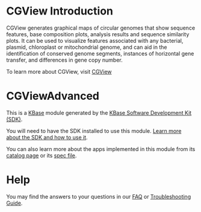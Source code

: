 # CGView Introduction
CGView generates graphical maps of circular genomes that show sequence features,
base composition plots, analysis results and sequence similarity plots.
It can be used to visualize features associated with any bacterial, plasmid,
chloroplast or mitochondrial genome, and can aid in the identification of conserved genome segments,
instances of horizontal gene transfer, and differences in gene copy number.

To learn more about CGView, visit [CGView](http://wishart.biology.ualberta.ca/cgview/)

# CGViewAdvanced

This is a [KBase](https://kbase.us) module generated by the [KBase Software Development Kit (SDK)](https://github.com/kbase/kb_sdk).

You will need to have the SDK installed to use this module. [Learn more about the SDK and how to use it](https://kbase.github.io/kb_sdk_docs/).

You can also learn more about the apps implemented in this module from its [catalog page](https://narrative.kbase.us/#catalog/modules/CGViewAdvanced) or its [spec file]($module_name.spec).


# Help

You may find the answers to your questions in our [FAQ](https://kbase.github.io/kb_sdk_docs/references/questions_and_answers.html) or [Troubleshooting Guide](https://kbase.github.io/kb_sdk_docs/references/troubleshooting.html).
